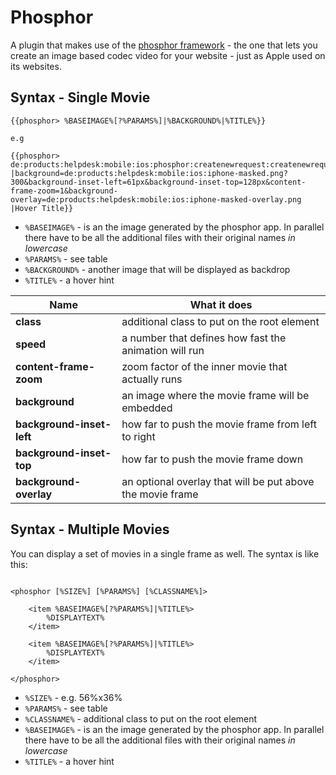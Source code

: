Phosphor
========

A plugin that makes use of the [phosphor framework](https://github.com/divergentmedia/phosphorframework) - the one that lets you create an image based codec video for your website - just as Apple used on its websites.

Syntax - Single Movie
------
```
{{phosphor> %BASEIMAGE%[?%PARAMS%]|%BACKGROUND%|%TITLE%}}

e.g

{{phosphor> de:products:helpdesk:mobile:ios:phosphor:createnewrequest:createnewrequest.jpg |background=de:products:helpdesk:mobile:ios:iphone-masked.png?300&background-inset-left=61px&background-inset-top=128px&content-frame-zoom=1&background-overlay=de:products:helpdesk:mobile:ios:iphone-masked-overlay.png |Hover Title}}
```

  * `%BASEIMAGE%` - is an the image generated by the phosphor app. In parallel there have to be all the additional files with their original names _in lowercase_
  * `%PARAMS%` - see table
  * `%BACKGROUND%` - another image that will be displayed as backdrop
  * `%TITLE%` - a hover hint

Name | What it does
-----|-------------
**class** | additional class to put on the root element
**speed** | a number that defines how fast the animation will run
**content-frame-zoom** | zoom factor of the inner movie that actually runs
**background** | an image where the movie frame will be embedded
**background-inset-left** | how far to push the movie frame from left to right
**background-inset-top** | how far to push the movie frame down
**background-overlay** | an optional overlay that will be put above the movie frame

Syntax - Multiple Movies
----
You can display a set of movies in a single frame as well. The syntax is like this:

```

<phosphor [%SIZE%] [%PARAMS%] [%CLASSNAME%]>

	<item %BASEIMAGE%[?%PARAMS%]|%TITLE%>
		%DISPLAYTEXT%
	</item>

	<item %BASEIMAGE%[?%PARAMS%]|%TITLE%>
		%DISPLAYTEXT%
	</item>

</phosphor>

```

  * `%SIZE%` - e.g. 56%x36%
  * `%PARAMS%` - see table
  * `%CLASSNAME%` - additional class to put on the root element
  * `%BASEIMAGE%` - is an the image generated by the phosphor app. In parallel there have to be all the additional files with their original names _in lowercase_
  * `%TITLE%` - a hover hint
